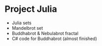 # Project Julia
- Julia sets
- Mandelbrot set
- Buddhabrot & Nebulabrot fractal
- C# code for Buddhabrot (almost finished)
